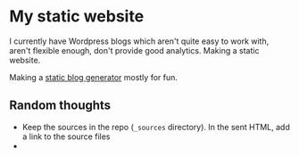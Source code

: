 My static website
===

I currently have Wordpress blogs which aren't quite easy to work with, aren't flexible enough, don't provide good analytics.
Making a static website.

Making a [static blog generator](http://www.jeffknupp.com/blog/2014/03/31/why-my-blog-uses-my-homegrown-python-static-site-generator/) mostly for fun.


## Random thoughts

* Keep the sources in the repo (`_sources` directory). In the sent HTML, add a link to the source files
* 
